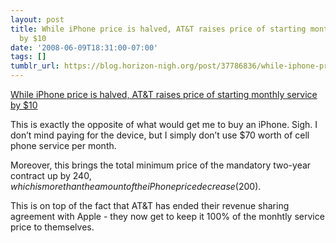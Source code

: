```yaml
---
layout: post
title: While iPhone price is halved, AT&T raises price of starting monthly service
  by $10
date: '2008-06-09T18:31:00-07:00'
tags: []
tumblr_url: https://blog.horizon-nigh.org/post/37786836/while-iphone-price-is-halved-att-raises-price-of
---
```

[While iPhone price is halved, AT&T raises price of starting monthly service by $10](http://www.att.com/gen/press-room?pid=4800&cdvn=news&newsarticleid=25791)  

This is exactly the opposite of what would get me to buy an iPhone. Sigh. I don’t mind paying for the device, but I simply don’t use $70 worth of cell phone service per month.

Moreover, this brings the total minimum price of the mandatory two-year contract up by $240, which is more than the amount of the iPhone price decrease ($200).

This is on top of the fact that AT&T has ended their revenue sharing agreement with Apple - they now get to keep it 100% of the monhtly service price to themselves.

